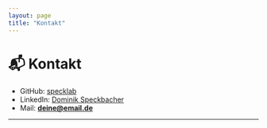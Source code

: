 ```yaml
---
layout: page
title: "Kontakt"
---
```


# 📬 Kontakt

- GitHub: [specklab](https://github.com/specklab)  
- LinkedIn: [Dominik Speckbacher](https://linkedin.com/in/dominik-speckbacher)  
- Mail: **deine@email.de**

---
